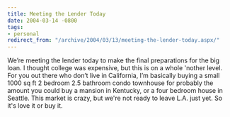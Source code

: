 ```yaml
---
title: Meeting the Lender Today
date: 2004-03-14 -0800
tags:
- personal
redirect_from: "/archive/2004/03/13/meeting-the-lender-today.aspx/"
---
```


We’re meeting the lender today to make the final preparations for the
big loan. I thought college was expensive, but this is on a whole
'nother level. For you out there who don’t live in California, I’m
basically buying a small 1000 sq ft 2 bedroom 2.5 bathroom condo
townhouse for probably the amount you could buy a mansion in Kentucky,
or a four bedroom house in Seattle. This market is crazy, but we're not
ready to leave L.A. just yet. So it's love it or buy it.

